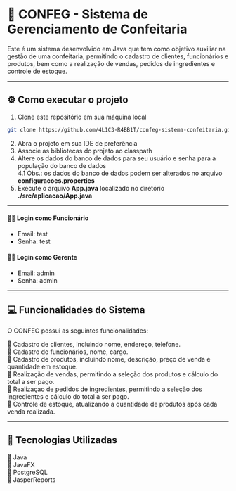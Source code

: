 # 🍰 CONFEG - Sistema de Gerenciamento de Confeitaria

Este é um sistema desenvolvido em Java que tem como objetivo auxiliar na gestão de uma confeitaria, permitindo o cadastro de clientes, funcionários e produtos, bem como a realização de vendas, pedidos de ingredientes e controle de estoque.

--- 

## ⚙️ Como executar o projeto

1. Clone este repositório em sua máquina local
```bash
git clone https://github.com/4L1C3-R4BB1T/confeg-sistema-confeitaria.git
```
2. Abra o projeto em sua IDE de preferência
3. Associe as bibliotecas do projeto ao classpath
4. Altere os dados do banco de dados para seu usuário e senha para a população do banco de dados  
  4.1 Obs.: os dados do banco de dados podem ser alterados no arquivo **configuracoes.properties**
5. Execute o arquivo **App.java** localizado no diretório **./src/aplicacao/App.java**

---

#### 👩‍💼 Login como Funcionário
- Email: test
- Senha: test

#### 🧑‍💼 Login como Gerente 
- Email: admin
- Senha: admin

---

## 💻 Funcionalidades do Sistema

O CONFEG possui as seguintes funcionalidades:

🔸 Cadastro de clientes, incluindo nome, endereço, telefone.  
🔸 Cadastro de funcionários, nome, cargo.  
🔸 Cadastro de produtos, incluindo nome, descrição, preço de venda e quantidade em estoque.  
🔸 Realização de vendas, permitindo a seleção dos produtos e cálculo do total a ser pago.  
🔸 Realizaçao de pedidos de ingredientes, permitindo a seleção dos ingredientes e cálculo do total a ser pago.  
🔸 Controle de estoque, atualizando a quantidade de produtos após cada venda realizada.  

---

## 🔧 Tecnologias Utilizadas 

🔸 Java  
🔸 JavaFX  
🔸 PostgreSQL  
🔸 JasperReports  

